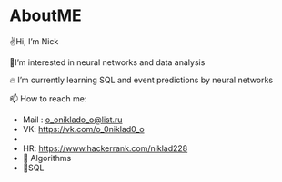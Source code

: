 # AboutME
✌Hi, I’m Nick 

🤟I’m interested in neural networks and data analysis

🔥 I’m currently learning SQL and event predictions by neural networks 

📫 How to reach me:
* Mail : o_oniklado_o@list.ru 
* VK: https://vk.com/o_0niklad0_o
* 
* HR: https://www.hackerrank.com/niklad228 
* 🧠 Algorithms 
* 🥇SQL
